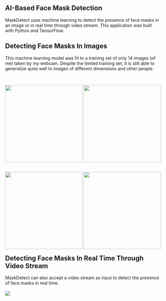 ## AI-Based Face Mask Detection 
<p>MaskDetect uses machine learning to detect the presence of face masks in an image or in real time through video stream. This application was built with Python and TensorFlow. </p>

## Detecting Face Masks In Images
<p>This machine learning model was fit to a training set of only 14 images (of me) taken by my webcam. Despite the limited training set, it is still able to generalize quite well to images of different dimensions and other people.</p>
<br/>
<p style="float:left">
<img src="https://i.imgur.com/c091uI5.png/" style="height: 250px;">  
<img src="https://i.imgur.com/j6UCSxU.png" style="height: 250px"/> 
</p>
<p style="float:left">
<img src="https://i.imgur.com/p0rx1WO.png" style="height: 250px"/> 
<img src="https://i.imgur.com/HJQQxBJ.png" style="height: 250px"/>
</p>

## Detecting Face Masks In Real Time Through Video Stream
MaskDetect can also accept a video stream as input to detect the presence of face masks in real time.
<br/><br/>
![](https://github.com/simonwangcode/MaskDetect/blob/master/MaskDetect%20Video%20Stream.gif)
